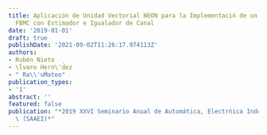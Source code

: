 ```yaml
---
title: Aplicación de Unidad Vectorial NEON para la Implementaciń de un Transmultiplexor
  FBMC con Estimador e Igualador de Canal
date: '2019-01-01'
draft: true
publishDate: '2021-09-02T11:26:17.974113Z'
authors:
- Rubén Nieto
- \ĺvaro Hern\'d́ez
- " Ra\\'uḾateo"
publication_types:
- '1'
abstract: ''
featured: false
publication: "*2019 XXVI Seminario Anual de Automática, Electrńica Industrial e Instrumentaci'\
  \ ́(SAAEI)*"
---
```



